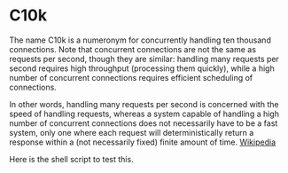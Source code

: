 # C10k
The name C10k is a numeronym for concurrently handling ten thousand connections. Note that concurrent connections are not the same as requests per second, though they are similar: handling many requests per second requires high throughput (processing them quickly), while a high number of concurrent connections requires efficient scheduling of connections. 

In other words, handling many requests per second is concerned with the speed of handling requests, whereas a system capable of handling a high number of concurrent connections does not necessarily have to be a fast system, only one where each request will deterministically return a response within a (not necessarily fixed) finite amount of time. [Wikipedia](https://en.wikipedia.org/wiki/C10k_problem)


Here is the shell script to test this.
